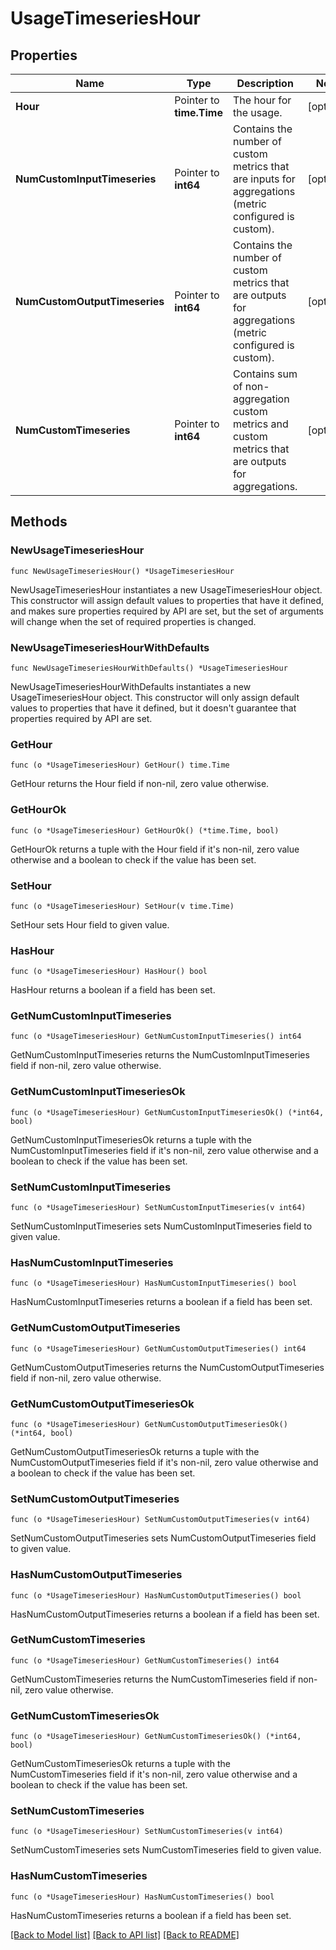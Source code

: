 # UsageTimeseriesHour

## Properties

Name | Type | Description | Notes
---- | ---- | ----------- | ------
**Hour** | Pointer to **time.Time** | The hour for the usage. | [optional] 
**NumCustomInputTimeseries** | Pointer to **int64** | Contains the number of custom metrics that are inputs for aggregations (metric configured is custom). | [optional] 
**NumCustomOutputTimeseries** | Pointer to **int64** | Contains the number of custom metrics that are outputs for aggregations (metric configured is custom). | [optional] 
**NumCustomTimeseries** | Pointer to **int64** | Contains sum of non-aggregation custom metrics and custom metrics that are outputs for aggregations. | [optional] 

## Methods

### NewUsageTimeseriesHour

`func NewUsageTimeseriesHour() *UsageTimeseriesHour`

NewUsageTimeseriesHour instantiates a new UsageTimeseriesHour object.
This constructor will assign default values to properties that have it defined,
and makes sure properties required by API are set, but the set of arguments
will change when the set of required properties is changed.

### NewUsageTimeseriesHourWithDefaults

`func NewUsageTimeseriesHourWithDefaults() *UsageTimeseriesHour`

NewUsageTimeseriesHourWithDefaults instantiates a new UsageTimeseriesHour object.
This constructor will only assign default values to properties that have it defined,
but it doesn't guarantee that properties required by API are set.

### GetHour

`func (o *UsageTimeseriesHour) GetHour() time.Time`

GetHour returns the Hour field if non-nil, zero value otherwise.

### GetHourOk

`func (o *UsageTimeseriesHour) GetHourOk() (*time.Time, bool)`

GetHourOk returns a tuple with the Hour field if it's non-nil, zero value otherwise
and a boolean to check if the value has been set.

### SetHour

`func (o *UsageTimeseriesHour) SetHour(v time.Time)`

SetHour sets Hour field to given value.

### HasHour

`func (o *UsageTimeseriesHour) HasHour() bool`

HasHour returns a boolean if a field has been set.

### GetNumCustomInputTimeseries

`func (o *UsageTimeseriesHour) GetNumCustomInputTimeseries() int64`

GetNumCustomInputTimeseries returns the NumCustomInputTimeseries field if non-nil, zero value otherwise.

### GetNumCustomInputTimeseriesOk

`func (o *UsageTimeseriesHour) GetNumCustomInputTimeseriesOk() (*int64, bool)`

GetNumCustomInputTimeseriesOk returns a tuple with the NumCustomInputTimeseries field if it's non-nil, zero value otherwise
and a boolean to check if the value has been set.

### SetNumCustomInputTimeseries

`func (o *UsageTimeseriesHour) SetNumCustomInputTimeseries(v int64)`

SetNumCustomInputTimeseries sets NumCustomInputTimeseries field to given value.

### HasNumCustomInputTimeseries

`func (o *UsageTimeseriesHour) HasNumCustomInputTimeseries() bool`

HasNumCustomInputTimeseries returns a boolean if a field has been set.

### GetNumCustomOutputTimeseries

`func (o *UsageTimeseriesHour) GetNumCustomOutputTimeseries() int64`

GetNumCustomOutputTimeseries returns the NumCustomOutputTimeseries field if non-nil, zero value otherwise.

### GetNumCustomOutputTimeseriesOk

`func (o *UsageTimeseriesHour) GetNumCustomOutputTimeseriesOk() (*int64, bool)`

GetNumCustomOutputTimeseriesOk returns a tuple with the NumCustomOutputTimeseries field if it's non-nil, zero value otherwise
and a boolean to check if the value has been set.

### SetNumCustomOutputTimeseries

`func (o *UsageTimeseriesHour) SetNumCustomOutputTimeseries(v int64)`

SetNumCustomOutputTimeseries sets NumCustomOutputTimeseries field to given value.

### HasNumCustomOutputTimeseries

`func (o *UsageTimeseriesHour) HasNumCustomOutputTimeseries() bool`

HasNumCustomOutputTimeseries returns a boolean if a field has been set.

### GetNumCustomTimeseries

`func (o *UsageTimeseriesHour) GetNumCustomTimeseries() int64`

GetNumCustomTimeseries returns the NumCustomTimeseries field if non-nil, zero value otherwise.

### GetNumCustomTimeseriesOk

`func (o *UsageTimeseriesHour) GetNumCustomTimeseriesOk() (*int64, bool)`

GetNumCustomTimeseriesOk returns a tuple with the NumCustomTimeseries field if it's non-nil, zero value otherwise
and a boolean to check if the value has been set.

### SetNumCustomTimeseries

`func (o *UsageTimeseriesHour) SetNumCustomTimeseries(v int64)`

SetNumCustomTimeseries sets NumCustomTimeseries field to given value.

### HasNumCustomTimeseries

`func (o *UsageTimeseriesHour) HasNumCustomTimeseries() bool`

HasNumCustomTimeseries returns a boolean if a field has been set.


[[Back to Model list]](../README.md#documentation-for-models) [[Back to API list]](../README.md#documentation-for-api-endpoints) [[Back to README]](../README.md)


